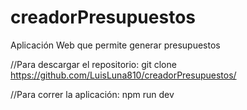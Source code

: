# creadorPresupuestos
Aplicación Web que permite generar presupuestos 

//Para descargar el repositorio:
git clone https://github.com/LuisLuna810/creadorPresupuestos/

//Para correr la aplicación:
npm run dev
